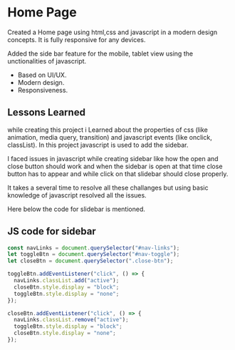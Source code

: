 
# Home Page

Created a Home page using html,css and javascript in a modern design concepts. It is fully responsive for any devices.

Added the side bar feature for the mobile, tablet view using the  unctionalities of javascript.

* Based on UI/UX.
* Modern design.
* Responsiveness.




## Lessons Learned

while creating this project i Learned about the properties of css (like animation, media query, transition) and javascript events (like onclick, classList). In this project javascript is used to add the sidebar.

I faced issues in javascript while creating sidebar like how the open and close button should work and when the sidebar is open at that time close button has to appear and while click on that slidebar should close properly.

It takes a several time to resolve all these challanges but using basic knowledge of javascript resolved all the issues. 

Here below the code for slidebar is mentioned.




## JS code for sidebar

```javascript
const navLinks = document.querySelector("#nav-links");
let toggleBtn = document.querySelector("#nav-toggle");
let closeBtn = document.querySelector(".close-btn");

toggleBtn.addEventListener("click", () => {
  navLinks.classList.add("active");
  closeBtn.style.display = "block";
  toggleBtn.style.display = "none";
});

closeBtn.addEventListener("click", () => {
  navLinks.classList.remove("active");
  toggleBtn.style.display = "block";
  closeBtn.style.display = "none";
});

```

